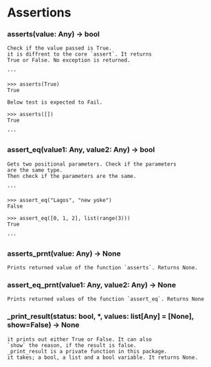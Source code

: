 # Assertions

### asserts(value: Any) -> bool

    Check if the value passed is True.
    it is diffrent to the core `assert`. It returns
    True or False. No exception is returned.
    
    '''

    >>> asserts(True)
    True

    Below test is expected to Fail.

    >>> asserts([])
    True

    '''


### assert\_eq(value1: Any, value2: Any) -> bool
    
    Gets two positional parameters. Check if the parameters
    are the same type. 
    Then check if the parameters are the same. 

    '''

    >>> assert_eq("Lagos", "new yoke")
    False

    >>> assert_eq([0, 1, 2], list(range(3)))
    True

    '''


### asserts\_prnt(value: Any) -> None

    Prints returned value of the function `asserts`. Returns None.


### assert\_eq\_prnt(value1: Any, value2: Any) -> None

    Prints returned values of the function `assert_eq`. Returns None
    

### \_print\_result(status: bool, *, values: list[Any] = [None], show=False) -> None
    
    it prints out either True or False. It can also
    `show` the reason, if the result is false. 
    _print_result is a private function in this package.
    it takes; a bool, a list and a bool variable. It returns None.
    
